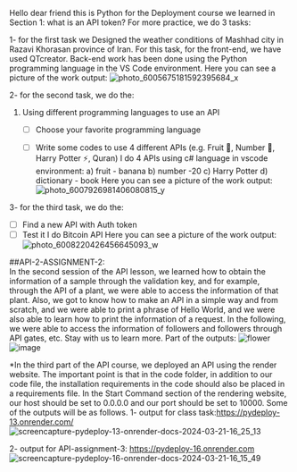 Hello dear friend
this is Python for  the Deployment course
we learned in Section 1:
what is an API token?
For more practice, we do 3 tasks:

1- for the first task we Designed the weather conditions of Mashhad city in Razavi Khorasan province of Iran. For this task, 
for the front-end, we have used  QTcreator. Back-end work has been done using the Python programming language in the VS Code environment. 
Here you can see a picture of the work output:
![photo_6005675181592395684_x](https://github.com/mori-cyber/PyDeploy/assets/65276280/43840808-d8a1-4cd0-843c-74fab4885b63)

2- for the second task, we do the:
1. Using different programming languages to use an API
    - [ ]  Choose your favorite programming language
    - [ ]  Write some codes to use 4 different APIs (e.g. Fruit 🍉, Number 🔢, Harry Potter ⚡️, Quran)
  I do 4 APIs  using c# language in vscode environment:
a) fruit - banana
b) number -20
c) Harry Potter
d) dictionary - book
Here you can see a picture of the work output:
![photo_6007926981406080815_y](https://github.com/mori-cyber/PyDeploy/assets/65276280/934e5858-4873-4dc0-b9c6-d7751f47267c)


3- for the third task, we do the:
- [ ]  Find a new API with Auth token
- [ ]  Test it
I do Bitcoin API
Here you can see a picture of the work output:
![photo_6008220426456645093_w](https://github.com/mori-cyber/PyDeploy/assets/65276280/ec497c4d-6291-4255-8ff6-b509b710ec68)

##API-2-ASSIGNMENT-2:  
In the second session of the API lesson, we learned how to obtain the information of a sample through the validation key, and for example, through the API of a plant, we were able to access the information of that plant. Also, we got to know how to make an API in a simple way and from scratch, and we were able to print a phrase of Hello World, and we were also able to learn how to print the information of a request. In the following, we were able to access the information of followers and followers through API gates, etc. Stay with us to learn more.
Part of the outputs:
![flower](https://github.com/mori-cyber/PyDeploy/assets/65276280/fa68518f-0fdd-4f1c-9556-935718ea351c)
![image](https://github.com/mori-cyber/PyDeploy/assets/65276280/bd094db8-0905-4e8e-8ccf-a838f1f8e2d8)

*In the third part of the API course, we deployed an API using the render website. The important point is that in the code folder, in addition to our code file, the installation requirements in the code should also be placed in a requirements file. In the Start Command section of the rendering website, our host should be set to 0.0.0.0 and our port should be set to 10000. Some of the outputs will be as follows.
1- output for class task:https://pydeploy-13.onrender.com/
![screencapture-pydeploy-13-onrender-docs-2024-03-21-16_25_13](https://github.com/mori-cyber/PyDeploy/assets/65276280/d78468c8-af1d-49f9-811f-8add99424382)

2- output for API-assignment-3: https://pydeploy-16.onrender.com
![screencapture-pydeploy-16-onrender-docs-2024-03-21-16_15_49](https://github.com/mori-cyber/PyDeploy/assets/65276280/385987bb-b0a8-402b-81b4-53428cbe9d0b)


